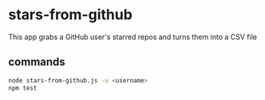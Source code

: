 # stars-from-github
This app grabs a GitHub user's starred repos and turns them into a CSV file

## commands

```bash
node stars-from-github.js -u <username>
npm test
```
